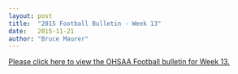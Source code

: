 ```yaml
---
layout: post
title:  "2015 Football Bulletin - Week 13"
date:   2015-11-21
author: "Bruce Maurer"
---
```


[Please click here to view the OHSAA Football bulletin for Week 13.](https://storage.googleapis.com/ohsaa-websites/bulletins/2015/2015_bulletin_13.pdf)
